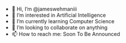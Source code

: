 - 👋 Hi, I’m @jameswehmaniii
- 👀 I’m interested in Artificial Intelligence
- 🌱 I’m currently learning Computer Science
- 💞️ I’m looking to collaborate on anything
- 📫 How to reach me: Soon To Be Announced

<!---
TonyFetuccini/TonyFetuccini is a ✨ special ✨ repository because its `README.md` (this file) appears on your GitHub profile.
You can click the Preview link to take a look at your changes.
--->
